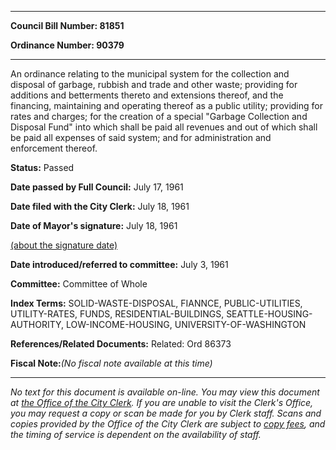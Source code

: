 

********

**Council Bill Number: 81851**
   
**Ordinance Number: 90379**
********

 An ordinance relating to the municipal system for the collection and disposal of garbage, rubbish and trade and other waste; providing for additions and betterments thereto and extensions thereof, and the financing, maintaining and operating thereof as a public utility; providing for rates and charges; for the creation of a special "Garbage Collection and Disposal Fund" into which shall be paid all revenues and out of which shall be paid all expenses of said system; and for administration and enforcement thereof.

**Status:** Passed
   
**Date passed by Full Council:** July 17, 1961
   
**Date filed with the City Clerk:** July 18, 1961
   
**Date of Mayor's signature:** July 18, 1961
   
[(about the signature date)](/~public/approvaldate.htm)
   
   
   
**Date introduced/referred to committee:** July 3, 1961
   
**Committee:** Committee of Whole
   
   
**Index Terms:** SOLID-WASTE-DISPOSAL, FIANNCE, PUBLIC-UTILITIES, UTILITY-RATES, FUNDS, RESIDENTIAL-BUILDINGS, SEATTLE-HOUSING-AUTHORITY, LOW-INCOME-HOUSING, UNIVERSITY-OF-WASHINGTON

**References/Related Documents:** Related: Ord 86373

**Fiscal Note:**_(No fiscal note available at this time)_
********

_No text for this document is available on-line. You may view this document at [the Office of the City Clerk](http://www.seattle.gov/leg/clerk/contactUs.htm). If you are unable to visit the Clerk's Office, you may request a copy or scan be made for you by Clerk staff. Scans and copies provided by the Office of the City Clerk are subject to [copy fees](http://clerk.seattle.gov/~public/clerkfees.htm), and the timing of service is dependent on the availability of staff._

